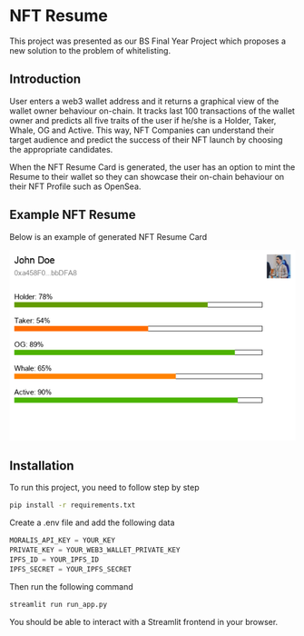 # NFT Resume

This project was presented as our BS Final Year Project which proposes a new solution to the problem of whitelisting. 

## Introduction
User enters a web3 wallet address and it returns a graphical view of the wallet owner behaviour on-chain. It tracks last 100 transactions of the wallet owner and predicts all five traits of the user if he/she is a Holder, Taker, Whale, OG and Active. This way, NFT Companies can understand their target audience and predict the success of their NFT launch by choosing the appropriate candidates.

When the NFT Resume Card is generated, the user has an option to mint the Resume to their wallet so they can showcase their on-chain behaviour on their NFT Profile such as OpenSea.

## Example NFT Resume
Below is an example of generated NFT Resume Card

![Example of generated NFT Resume Card](assets/images/output_card.png)

## Installation
To run this project, you need to follow step by step

```bash
pip install -r requirements.txt
```

Create a .env file and add the following data

```python
MORALIS_API_KEY = YOUR_KEY
PRIVATE_KEY = YOUR_WEB3_WALLET_PRIVATE_KEY
IPFS_ID = YOUR_IPFS_ID
IPFS_SECRET = YOUR_IPFS_SECRET
```

Then run the following command
```bash
streamlit run run_app.py
```

You should be able to interact with a Streamlit frontend in your browser.